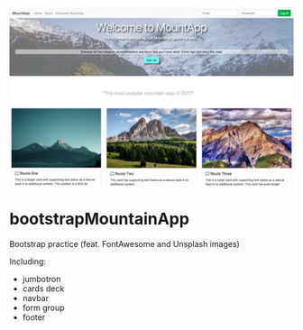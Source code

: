 ![Image title](screenshotBootstrap.jpg)
# bootstrapMountainApp
Bootstrap practice (feat. FontAwesome and Unsplash images)

Including:
* jumbotron
* cards deck
* navbar
* form group
* footer
